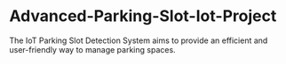 # Advanced-Parking-Slot-Iot-Project
The IoT Parking Slot Detection System aims to provide an efficient and user-friendly way to manage parking spaces. 
